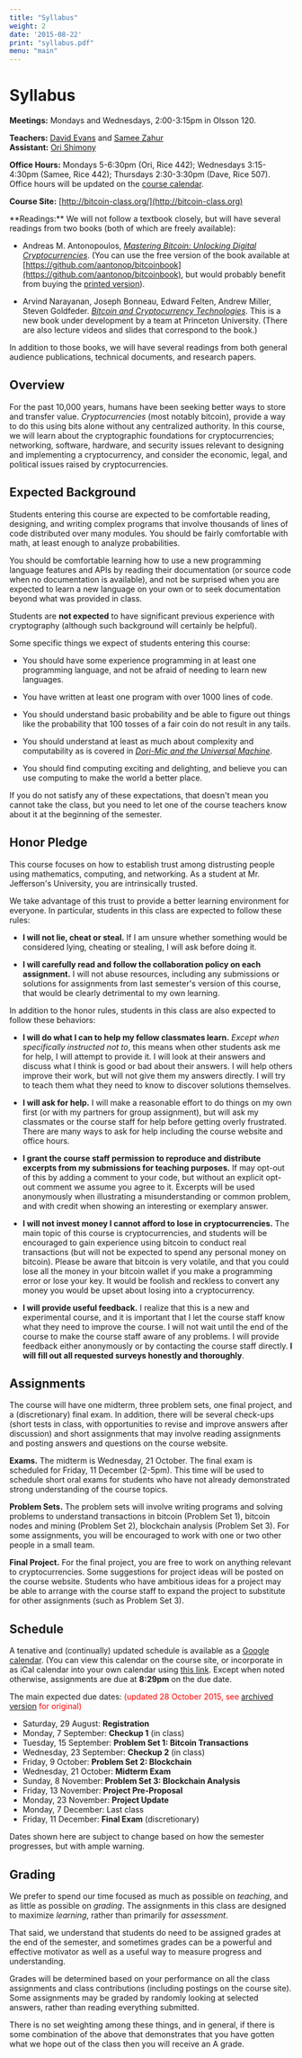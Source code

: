 ```yaml
---
title: "Syllabus"
weight: 2
date: '2015-08-22'
print: "syllabus.pdf"
menu: "main"
---
```


# Syllabus

**Meetings:** Mondays and Wednesdays, 2:00-3:15pm in Olsson 120.

**Teachers:** [David Evans](http://www.cs.virginia.edu/evans) and [Samee
  Zahur](http://www.cs.virginia.edu/~sza4uq/)  
**Assistant:** [Ori Shimony](https://www.linkedin.com/pub/ori-shimony/b7/913/665)

**Office Hours:** Mondays 5-6:30pm (Ori, Rice 442); Wednesdays 3:15-4:30pm (Samee, Rice 442); Thursdays 2:30-3:30pm (Dave, Rice 507).  Office hours will be updated on the [course calendar](https://www.google.com/calendar/embed?src=rmjagdrnmu3a9h2q5199lg4t28%40group.calendar.google.com&ctz=America/New_York).

**Course Site:** [http://bitcoin-class.org/](http://bitcoin-class.org)
 
   <div class="hanging"> **Readings:** We will not follow a textbook
closely, but will have several readings from two books (both of which
are freely available):

- Andreas M. Antonopoulos,
[_Mastering Bitcoin: Unlocking Digital
Cryptocurrencies_](https://github.com/aantonop/bitcoinbook).  (You can
use the free version of the book available at
[https://github.com/aantonop/bitcoinbook](https://github.com/aantonop/bitcoinbook),
but would probably benefit from buying the [printed
version](http://www.amazon.com/Mastering-Bitcoin-Unlocking-Digital-Crypto-Currencies/dp/1449374042)).

- Arvind Narayanan, Joseph Bonneau, Edward Felten, Andrew Miller, Steven
Goldfeder. [_Bitcoin and Cryptocurrency
Technologies_](https://d28rh4a8wq0iu5.cloudfront.net/bitcointech/readings/princeton_bitcoin_book.pdf?a=1).
This is a new book under development by a team at Princeton University.
(There are also lecture videos and slides that correspond to the book.)

In addition to those books, we will have several readings from both
general audience publications, technical documents, and research papers.

</div>

## Overview

For the past 10,000 years, humans have been seeking better ways to store
and transfer value.  _Cryptocurrencies_ (most notably bitcoin), provide
a way to do this using bits alone without any centralized authority.  In
this course, we will learn about the cryptographic foundations for
cryptocurrencies; networking, software, hardware, and security issues
relevant to designing and implementing a cryptocurrency, and consider
the economic, legal, and political issues raised by cryptocurrencies.

## Expected Background 

Students entering this course are expected to be comfortable reading,
designing, and writing complex programs that involve thousands of lines
of code distributed over many modules.  You should be fairly comfortable
with math, at least enough to analyze probabilities.  

You should be comfortable learning how to use a new programming language
features and APIs by reading their documentation (or source code when no
documentation is available), and not be surprised when you are expected
to learn a new language on your own or to seek documentation beyond what
was provided in class.

Students are **not expected** to have significant previous experience with
cryptography (although such background will certainly be helpful).

Some specific things we expect of students entering this course:

- You should have some experience programming in at least one
  programming language, and not be afraid of needing to learn new
  languages.

- You have written at least one program with over 1000 lines of code.

- You should understand basic probability and be able to figure out
  things like the probability that 100 tosses of a fair coin do not
  result in any tails.

- You should understand at least as much about complexity and
  computability as is covered in [_Dori-Mic and the Universal
  Machine_](http://dori-mic.org).

- You should find computing exciting and delighting, and believe you can
  use computing to make the world a better place.

If you do not satisfy any of these expectations, that doesn't mean you
cannot take the class, but you need to let one of the course teachers
know about it at the beginning of the semester.

## Honor Pledge

This course focuses on how to establish trust among distrusting people
using mathematics, computing, and networking.  As a student at
Mr. Jefferson's University, you are intrinsically trusted.

We take advantage of this trust to provide a better learning environment
for everyone.  In particular, students in this class are expected to
follow these rules:

- <b>I will not lie, cheat or steal.</b> If I am unsure whether something
would be considered lying, cheating or stealing, I will ask before doing
it.

- <b>I will carefully read and follow the collaboration policy on each
assignment.</b> I will not abuse resources, including any submissions or
solutions for assignments from last semester's version of this course,
that would be clearly detrimental to my own learning.

In addition to the honor rules, students in this class are also expected
to follow these behaviors:

- <b>I will do what I can to help my fellow classmates learn.</b> _Except
when specifically instructed not to_, this means when other students ask
me for help, I will attempt to provide it. I will look at their answers
and discuss what I think is good or bad about their answers. I will help
others improve their work, but will not give them my answers directly. I
will try to teach them what they need to know to discover solutions
themselves.

- <b>I will ask for help.</b> I will make a reasonable effort to do things
on my own first (or with my partners for group assignment), but will ask
my classmates or the course staff for help before getting overly
frustrated.  There are many ways to ask for help including the course
website and office hours.

- <b>I grant the course staff permission to reproduce and distribute
excerpts from my submissions for teaching purposes.</b> If may opt-out
of this by adding a comment to your code, but without an explicit
opt-out comment we assume you agree to it.  Excerpts will be used
anonymously when illustrating a misunderstanding or common problem, and
with credit when showing an interesting or exemplary answer.

- <b>I will not invest money I cannot afford to lose in
cryptocurrencies.</b> The main topic of this course is cryptocurrencies,
and students will be encouraged to gain experience using bitcoin to
conduct real transactions (but will not be expected to spend any
personal money on bitcoin).  Please be aware that bitcoin is very
volatile, and that you could lose all the money in your bitcoin wallet
if you make a programming error or lose your key. It would be foolish
and reckless to convert any money you would be upset about losing into a
cryptocurrency.

- <b>I will provide useful feedback.</b> I realize that this is a new and
 experimental course, and it is important that I let the course staff
 know what they need to improve the course. I will not wait until the
 end of the course to make the course staff aware of any problems. I
 will provide feedback either anonymously or by contacting the course
 staff directly. <b>I will fill out all requested surveys honestly and
 thoroughly</b>.

## Assignments

The course will have one midterm, three problem sets, one final project,
and a (discretionary) final exam.  In addition, there will be several
check-ups (short tests in class, with opportunities to revise and
improve answers after discussion) and short assignments that may involve
reading assignments and posting answers and questions on the course
website.

**Exams.** The midterm is Wednesday, 21 October.  The final exam is
scheduled for Friday, 11 December (2-5pm).  This time will be used to
schedule short oral exams for students who have not already demonstrated
strong understanding of the course topics.

**Problem Sets.** The problem sets will involve writing programs and
solving problems to understand transactions in bitcoin (Problem Set 1),
bitcoin nodes and mining (Problem Set 2), blockchain analysis (Problem
Set 3).  For some assignments, you will be encouraged to work with one
or two other people in a small team.

**Final Project.** For the final project, you are free to work on
anything relevant to cryptocurrencies.  Some suggestions for project
ideas will be posted on the course website.  Students who have ambitious
ideas for a project may be able to arrange with the course staff to
expand the project to substitute for other assignments (such as Problem
Set 3).


## Schedule

A tenative and (continually) updated schedule is available as a [Google
calendar](https://www.google.com/calendar/embed?src=rmjagdrnmu3a9h2q5199lg4t28%40group.calendar.google.com&ctz=America/New_York).
(You can view this calendar on the course site, or incorporate in as
iCal calendar into your own calendar using [this
link](https://www.google.com/calendar/ical/rmjagdrnmu3a9h2q5199lg4t28%40group.calendar.google.com/public/basic.ics).
Except when noted otherwise, assignments are due at <b>8:29pm</b> on the
due date.

The main expected due dates: <font color="red">(updated 28 October 2015, see <a href="https://web.archive.org/web/20150921010439/http://bitcoin-class.org/syllabus/">archived version</a> for original)</font>

- Saturday, 29 August: **Registration**
- Monday, 7 September: **Checkup 1** (in class)
- Tuesday, 15 September: **Problem Set 1: Bitcoin Transactions**
- Wednesday, 23 September: **Checkup 2** (in class)
- Friday, 9 October: **Problem Set 2: Blockchain**
- Wednesday, 21 October: **Midterm Exam**
- Sunday, 8 November: **Problem Set 3: Blockchain Analysis**
- Friday, 13 November: **Project Pre-Proposal**
- Monday, 23 November: **Project Update**
- Monday, 7 December: Last class
- Friday, 11 December: **Final Exam** (discretionary)

Dates shown here are subject to change based on how the semester
progresses, but with ample warning.


## Grading

We prefer to spend our time focused as much as possible on _teaching_,
and as little as possible on _grading_.  The assignments in this class
are designed to maximize _learning_, rather than primarily for
_assessment_.

That said, we understand that students do need to be assigned grades at
the end of the semester, and sometimes grades can be a powerful and
effective motivator as well as a useful way to measure progress and
understanding.

Grades will be determined based on your performance on all the class
assignments and class contributions (including postings on the course
site).  Some assignments may be graded by randomly looking at selected
answers, rather than reading everything submitted.  

There is no set weighting among these things, and in general, if there
is some combination of the above that demonstrates that you have gotten
what we hope out of the class then you will receive an A grade.


